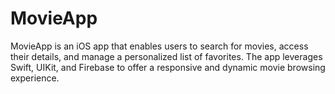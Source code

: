 # MovieApp
MovieApp is an iOS app that enables users to search for movies, access their details, and manage a personalized list of favorites. The app leverages Swift, UIKit, and Firebase to offer a responsive and dynamic movie browsing experience.
